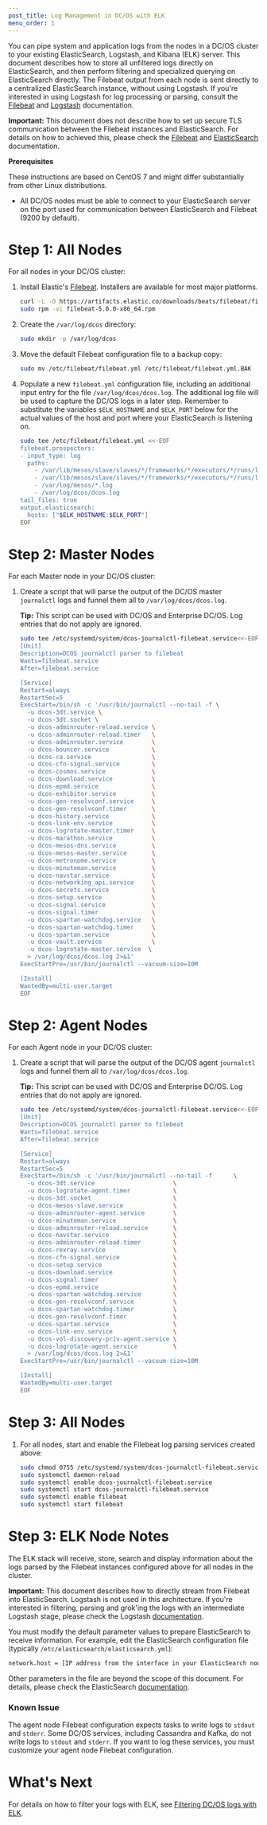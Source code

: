 ```yaml
---
post_title: Log Management in DC/OS with ELK
menu_order: 1
---
```


You can pipe system and application logs from the nodes in a DC/OS cluster to your existing ElasticSearch, Logstash, and Kibana (ELK) server. This document describes how to store all unfiltered logs directly on ElasticSearch, and then perform filtering and specialized querying on ElasticSearch directly. The Filebeat output from each node is sent directly to a centralized ElasticSearch instance, without using Logstash. If you're interested in using Logstash for log processing or parsing, consult the [Filebeat][2] and [Logstash][8] documentation.

**Important:** This document does not describe how to set up secure TLS communication between the Filebeat instances and ElasticSearch. For details on how to achieved this, please check the [Filebeat][2] and [ElasticSearch][5] documentation.

**Prerequisites**

These instructions are based on CentOS 7 and might differ substantially from other Linux distributions.

*   All DC/OS nodes must be able to connect to your ElasticSearch server on the port used for communication between ElasticSearch and Filebeat (9200 by default).

# <a name="all"></a>Step 1: All Nodes

For all nodes in your DC/OS cluster:

1.  Install Elastic's [Filebeat][2]. Installers are available for most major platforms.

    ```bash
    curl -L -O https://artifacts.elastic.co/downloads/beats/filebeat/filebeat-5.0.0-x86_64.rpm
    sudo rpm -vi filebeat-5.0.0-x86_64.rpm
    ```

1.  Create the `/var/log/dcos` directory:

    ```bash
    sudo mkdir -p /var/log/dcos
    ```
1.  Move the default Filebeat configuration file to a backup copy:

    ```bash
    sudo mv /etc/filebeat/filebeat.yml /etc/filebeat/filebeat.yml.BAK
    ```
    
1.  Populate a new `filebeat.yml` configuration file, including an additional input entry for the file `/var/log/dcos/dcos.log`. The additional log file will be used to capture the DC/OS logs in a later step. Remember to substitute the variables `$ELK_HOSTNAME` and `$ELK_PORT` below for the actual values of the host and port where your ElasticSearch is listening on.

    ```bash
    sudo tee /etc/filebeat/filebeat.yml <<-EOF 
    filebeat.prospectors:
    - input_type: log
      paths:
        - /var/lib/mesos/slave/slaves/*/frameworks/*/executors/*/runs/latest/stdout
        - /var/lib/mesos/slave/slaves/*/frameworks/*/executors/*/runs/latest/stderr
        - /var/log/mesos/*.log
        - /var/log/dcos/dcos.log
    tail_files: true
    output.elasticsearch:
      hosts: ["$ELK_HOSTNAME:$ELK_PORT"]
    EOF
    ```

# <a name="master"></a>Step 2: Master Nodes

For each Master node in your DC/OS cluster:

1.  Create a script that will parse the output of the DC/OS master `journalctl` logs and funnel them all to `/var/log/dcos/dcos.log`.

    **Tip:** This script can be used with DC/OS and Enterprise DC/OS. Log entries that do not apply are ignored.

    ```bash
    sudo tee /etc/systemd/system/dcos-journalctl-filebeat.service<<-EOF 
    [Unit]
    Description=DCOS journalctl parser to filebeat
    Wants=filebeat.service
    After=filebeat.service
    
    [Service]
    Restart=always
    RestartSec=5
    ExecStart=/bin/sh -c '/usr/bin/journalctl --no-tail -f \
      -u dcos-3dt.service \
      -u dcos-3dt.socket \
      -u dcos-adminrouter-reload.service \
      -u dcos-adminrouter-reload.timer   \
      -u dcos-adminrouter.service        \
      -u dcos-bouncer.service            \
      -u dcos-ca.service                 \
      -u dcos-cfn-signal.service         \
      -u dcos-cosmos.service             \
      -u dcos-download.service           \
      -u dcos-epmd.service               \
      -u dcos-exhibitor.service          \
      -u dcos-gen-resolvconf.service     \
      -u dcos-gen-resolvconf.timer       \
      -u dcos-history.service            \
      -u dcos-link-env.service           \
      -u dcos-logrotate-master.timer     \
      -u dcos-marathon.service           \
      -u dcos-mesos-dns.service          \
      -u dcos-mesos-master.service       \
      -u dcos-metronome.service          \
      -u dcos-minuteman.service          \
      -u dcos-navstar.service            \
      -u dcos-networking_api.service     \
      -u dcos-secrets.service            \
      -u dcos-setup.service              \
      -u dcos-signal.service             \
      -u dcos-signal.timer               \
      -u dcos-spartan-watchdog.service   \
      -u dcos-spartan-watchdog.timer     \
      -u dcos-spartan.service            \
      -u dcos-vault.service              \
      -u dcos-logrotate-master.service  \
      > /var/log/dcos/dcos.log 2>&1'
    ExecStartPre=/usr/bin/journalctl --vacuum-size=10M
    
    [Install]
    WantedBy=multi-user.target
    EOF
    ```

# <a name="agent"></a>Step 2: Agent Nodes

For each Agent node in your DC/OS cluster:

1.  Create a script that will parse the output of the DC/OS agent `journalctl` logs and funnel them all to `/var/log/dcos/dcos.log`.

    **Tip:** This script can be used with DC/OS and Enterprise DC/OS. Log entries that do not apply are ignored.

    ```bash
    sudo tee /etc/systemd/system/dcos-journalctl-filebeat.service<<-EOF 
    [Unit]
    Description=DCOS journalctl parser to filebeat
    Wants=filebeat.service
    After=filebeat.service
    
    [Service]
    Restart=always
    RestartSec=5
    ExecStart=/bin/sh -c '/usr/bin/journalctl --no-tail -f      \
      -u dcos-3dt.service                      \
      -u dcos-logrotate-agent.timer            \
      -u dcos-3dt.socket                       \
      -u dcos-mesos-slave.service              \
      -u dcos-adminrouter-agent.service        \
      -u dcos-minuteman.service                \
      -u dcos-adminrouter-reload.service       \
      -u dcos-navstar.service                  \
      -u dcos-adminrouter-reload.timer         \
      -u dcos-rexray.service                   \
      -u dcos-cfn-signal.service               \
      -u dcos-setup.service                    \
      -u dcos-download.service                 \
      -u dcos-signal.timer                     \
      -u dcos-epmd.service                     \
      -u dcos-spartan-watchdog.service         \
      -u dcos-gen-resolvconf.service           \
      -u dcos-spartan-watchdog.timer           \
      -u dcos-gen-resolvconf.timer             \
      -u dcos-spartan.service                  \
      -u dcos-link-env.service                 \
      -u dcos-vol-discovery-priv-agent.service \
      -u dcos-logrotate-agent.service          \
      > /var/log/dcos/dcos.log 2>&1'
    ExecStartPre=/usr/bin/journalctl --vacuum-size=10M
    
    [Install]
    WantedBy=multi-user.target
    EOF
    ```

# <a name="all-3"></a>Step 3: All Nodes

1.  For all nodes, start and enable the Filebeat log parsing services created above:

    ```bash
    sudo chmod 0755 /etc/systemd/system/dcos-journalctl-filebeat.service
    sudo systemctl daemon-reload
    sudo systemctl enable dcos-journalctl-filebeat.service
    sudo systemctl start dcos-journalctl-filebeat.service
    sudo systemctl enable filebeat
    sudo systemctl start filebeat
    ```

# <a name="all"></a>Step 3: ELK Node Notes

The ELK stack will receive, store, search and display information about the logs parsed by the Filebeat instances configured above for all nodes in the cluster. 

**Important:** This document describes how to directly stream from Filebeat into ElasticSearch. Logstash is not used in this architecture. If you're interested in filtering, parsing and grok'ing the logs with an intermediate Logstash stage, please check the Logstash [documentation][8].

You must modify the default parameter values to prepare ElasticSearch to receive information. For example, edit the ElasticSearch configuration file (typically `/etc/elasticsearch/elasticsearch.yml`):

```bash
network.host = [IP address from the interface in your ElasticSearch node connecting to the Filebeat instances]
```
    
Other parameters in the file are beyond the scope of this document. For details, please check the ElasticSearch [documentation][5].


### Known Issue

The agent node Filebeat configuration expects tasks to write logs to `stdout` and `stderr`. Some DC/OS services, including Cassandra and Kafka, do not write logs to `stdout` and `stderr`. If you want to log these services, you must customize your agent node Filebeat configuration.

# What's Next

For details on how to filter your logs with ELK, see [Filtering DC/OS logs with ELK][3].

 [2]: https://www.elastic.co/guide/en/beats/filebeat/current/filebeat-getting-started.html
 [3]: ../filter-elk/
 [4]: https://www.elastic.co/guide/en/elastic-stack/current/index.html
 [5]: https://www.elastic.co/guide/en/elasticsearch/reference/5.0/index.html
 [6]: https://www.elastic.co/guide/en/kibana/current/install.html
 [7]: https://www.elastic.co/guide/en/logstash/current/installing-logstash.html
 [8]: https://www.elastic.co/guide/en/logstash/current/index.html

